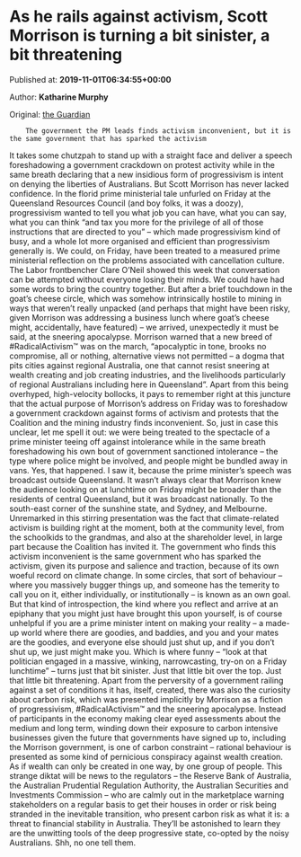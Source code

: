 
# As he rails against activism, Scott Morrison is turning a bit sinister, a bit threatening

Published at: **2019-11-01T06:34:55+00:00**

Author: **Katharine Murphy**

Original: [the Guardian](https://www.theguardian.com/australia-news/2019/nov/01/as-he-rails-against-activism-morrison-turns-a-bit-sinister-a-little-bit-threatening)


        The government the PM leads finds activism inconvenient, but it is the same government that has sparked the activism
      
It takes some chutzpah to stand up with a straight face and deliver a speech foreshadowing a government crackdown on protest activity while in the same breath declaring that a new insidious form of progressivism is intent on denying the liberties of Australians.
But Scott Morrison has never lacked confidence.
In the florid prime ministerial tale unfurled on Friday at the Queensland Resources Council (and boy folks, it was a doozy), progressivism wanted to tell you what job you can have, what you can say, what you can think “and tax you more for the privilege of all of those instructions that are directed to you” – which made progressivism kind of busy, and a whole lot more organised and efficient than progressivism generally is.
We could, on Friday, have been treated to a measured prime ministerial reflection on the problems associated with cancellation culture. The Labor frontbencher Clare O’Neil showed this week that conversation can be attempted without everyone losing their minds. We could have had some words to bring the country together.
But after a brief touchdown in the goat’s cheese circle, which was somehow intrinsically hostile to mining in ways that weren’t really unpacked (and perhaps that might have been risky, given Morrison was addressing a business lunch where goat’s cheese might, accidentally, have featured) – we arrived, unexpectedly it must be said, at the sneering apocalypse.
Morrison warned that a new breed of #RadicalActivism™ was on the march, “apocalyptic in tone, brooks no compromise, all or nothing, alternative views not permitted – a dogma that pits cities against regional Australia, one that cannot resist sneering at wealth creating and job creating industries, and the livelihoods particularly of regional Australians including here in Queensland”.
Apart from this being overhyped, high-velocity bollocks, it pays to remember right at this juncture that the actual purpose of Morrison’s address on Friday was to foreshadow a government crackdown against forms of activism and protests that the Coalition and the mining industry finds inconvenient.
So, just in case this unclear, let me spell it out: we were being treated to the spectacle of a prime minister teeing off against intolerance while in the same breath foreshadowing his own bout of government sanctioned intolerance – the type where police might be involved, and people might be bundled away in vans.
Yes, that happened. I saw it, because the prime minister’s speech was broadcast outside Queensland. It wasn’t always clear that Morrison knew the audience looking on at lunchtime on Friday might be broader than the residents of central Queensland, but it was broadcast nationally. To the south-east corner of the sunshine state, and Sydney, and Melbourne.
Unremarked in this stirring presentation was the fact that climate-related activism is building right at the moment, both at the community level, from the schoolkids to the grandmas, and also at the shareholder level, in large part because the Coalition has invited it.
The government who finds this activism inconvenient is the same government who has sparked the activism, given its purpose and salience and traction, because of its own woeful record on climate change.
In some circles, that sort of behaviour – where you massively bugger things up, and someone has the temerity to call you on it, either individually, or institutionally – is known as an own goal.
But that kind of introspection, the kind where you reflect and arrive at an epiphany that you might just have brought this upon yourself, is of course unhelpful if you are a prime minister intent on making your reality – a made-up world where there are goodies, and baddies, and you and your mates are the goodies, and everyone else should just shut up, and if you don’t shut up, we just might make you.
Which is where funny – “look at that politician engaged in a massive, winking, narrowcasting, try-on on a Friday lunchtime” – turns just that bit sinister. Just that little bit over the top. Just that little bit threatening.
Apart from the perversity of a government railing against a set of conditions it has, itself, created, there was also the curiosity about carbon risk, which was presented implicitly by Morrison as a fiction of progressivism, #RadicalActivism™ and the sneering apocalypse.
Instead of participants in the economy making clear eyed assessments about the medium and long term, winding down their exposure to carbon intensive businesses given the future that governments have signed up to, including the Morrison government, is one of carbon constraint – rational behaviour is presented as some kind of pernicious conspiracy against wealth creation.
As if wealth can only be created in one way, by one group of people.
This strange diktat will be news to the regulators – the Reserve Bank of Australia, the Australian Prudential Regulation Authority, the Australian Securities and Investments Commission – who are calmly out in the marketplace warning stakeholders on a regular basis to get their houses in order or risk being stranded in the inevitable transition, who present carbon risk as what it is: a threat to financial stability in Australia.
They’ll be astonished to learn they are the unwitting tools of the deep progressive state, co-opted by the noisy Australians. Shh, no one tell them.
